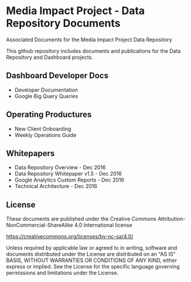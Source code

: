# Media Impact Project - Data Repository Documents
Associated Documents for the Media Impact Project Data Repository

This github repository includes documents and publications for the Data Repository and Dashboard projects.

## Dashboard Developer Docs
- Developer Documentation
- Google Big Query Queries


## Operating Productures
- New Client Onboarding 
- Weekly Operations Guide

## Whitepapers
- Data Repository Overview - Dec 2016	
- Data Repository Whitepaper v1.5 - Dec 2016
- Google Analytics Custom Reports - Dec 2016
- Technical Architecture - Dec 2016

## License
These documents are published under the Creative Commons Attribution-NonCommercial-ShareAlike 4.0 International license

https://creativecommons.org/licenses/by-nc-sa/4.0/ 

Unless required by applicable law or agreed to in writing, software and documents distributed under the License are distributed on an "AS IS" BASIS, WITHOUT WARRANTIES OR CONDITIONS OF ANY KIND, either express or implied. See the License for the specific language governing permissions and limitations under the License.
